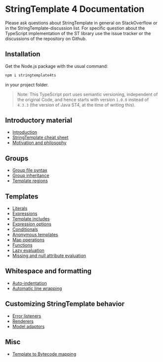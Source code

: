 # StringTemplate 4 Documentation

Please ask questions about StringTemplate in general on StackOverflow or in the StringTemplate-discussion list. For specific question about the TypeScript implementation of the ST library use the issue tracker or the discussions of the repository on Github.

## Installation

Get the Node.js package with the usual command:

```bash
npm i stringtemplate4ts
```

in your project folder.

> Note: This TypeScript port uses semantic versioning, independent of the original Code, and hence starts with version `1.0.0` instead of `4.3.3` (the version of Java ST4, at the time of writing this).

## Introductory material

* [Introduction](introduction.md)
* [StringTemplate cheat sheet](cheatsheet.md)
* [Motivation and philosophy](motivation.md)

## Groups

* [Group file syntax](groups.md)
* [Group inheritance](inheritance.md)
* [Template regions](regions.md)

## Templates

* [Literals](templates.md#literals)
* [Expressions](templates.md#expressions)
* [Template includes](templates.md#includes)
* [Expression options](expr-options.md)
* [Conditionals](templates.md#conditionals)
* [Anonymous templates](templates.md#subtemplates)
* [Map operations](templates.md#map)
* [Functions](templates.md#functions)
* [Lazy evaluation](templates.md#lazy)
* [Missing and null attribute evaluation](null-vs-empty.md)

## Whitespace and formatting

* [Auto-indentation](indent.md)
* [Automatic line wrapping](wrapping.md)

## Customizing StringTemplate behavior

* [Error listeners](listeners.md)
* [Renderers](renderers.md)
* [Model adaptors](adaptors.md)

## Misc

* [Template to Bytecode mapping](bytecode.md)
